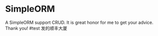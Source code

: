 # SimpleORM
A SimpleORM support CRUD.  It is great honor for me to get your  advice. Thank you!
#test
发的顺丰大厦